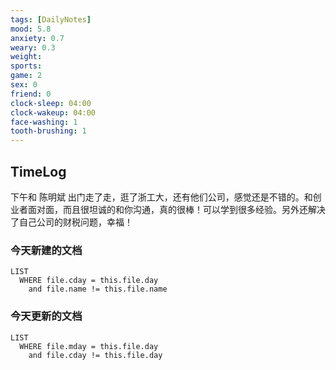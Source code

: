 ```yaml
---
tags: [DailyNotes]
mood: 5.8
anxiety: 0.7
weary: 0.3
weight:
sports: 
game: 2
sex: 0
friend: 0
clock-sleep: 04:00
clock-wakeup: 04:00
face-washing: 1
tooth-brushing: 1
---
```


## TimeLog

下午和 陈明斌 出门走了走，逛了浙工大，还有他们公司，感觉还是不错的。和创业者面对面，而且很坦诚的和你沟通，真的很棒！可以学到很多经验。另外还解决了自己公司的财税问题，幸福！

### 今天新建的文档
```dataview
LIST 
  WHERE file.cday = this.file.day
    and file.name != this.file.name
```

### 今天更新的文档
```dataview
LIST
  WHERE file.mday = this.file.day
    and file.cday != this.file.day
```
